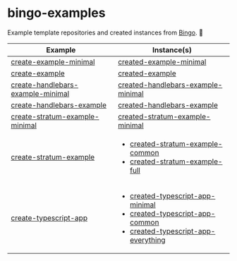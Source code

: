 # bingo-examples

Example template repositories and created instances from [Bingo](https://create.bingo). 💝

<table>
    <thead>
        <tr>
            <th>Example</th>
            <th>Instance(s)</th>
        </tr>
    </thead>
    <tbody>
        <tr>
            <td>
                <a href="https://github.com/bingo-examples/create-example-minimal">create-example-minimal</a>
            </td>
            <td>
                <a href="https://github.com/bingo-examples/created-example-minimal">created-example-minimal</a>
            </td>
        </tr>
        <tr>
            <td>
                <a href="https://github.com/bingo-examples/create-example">create-example</a>
            </td>
            <td>
                <a href="https://github.com/bingo-examples/created-example">created-example</a>
            </td>
        </tr>
        <tr>
            <td>
                <a href="https://github.com/bingo-examples/create-handlebars-example-minimal">create-handlebars-example-minimal</a>
        </td>
            <td>
                <a href="https://github.com/bingo-examples/created-handlebars-example-minimal</li>            ">created-handlebars-example-minimal</a>
            </td>
        </tr>
        <tr>
            <td>
                <a href="https://github.com/bingo-examples/create-handlebars-example">create-handlebars-example</a>
            </td>
            <td>
                <a href="https://github.com/bingo-examples/created-handlebars-example">created-handlebars-example</a>
            </td>
        </tr>
        <tr>
            <td>
                <a href="https://github.com/bingo-examples/create-stratum-example-minimal">create-stratum-example-minimal</a>
            </td>
            <td>
                <a href="https://github.com/bingo-examples/created-stratum-example-minimal">created-stratum-example-minimal</a>
            </td>
        </tr>
        <tr>
            <td>
                <a href="https://github.com/bingo-examples/create-stratum-example">create-stratum-example</a>
            </td>
            <td>
                <ul>
                    <li><a href="https://github.com/bingo-examples/created-stratum-example-common">created-stratum-example-common</a></li>
                    <li><a href="https://github.com/bingo-examples/created-stratum-example-full">created-stratum-example-full</a></li>
                </ul>
            </td>
        </tr>
        <tr>
            <td>
                <a href="https://github.com/bingo-examples/create-typescript-app">create-typescript-app</a>
            </td>
            <td>
                <ul>
                    <li><a href="https://github.com/bingo-examples/created-typescript-app-minimal">created-typescript-app-minimal</a></li>
                    <li><a href="https://github.com/bingo-examples/created-typescript-app-common">created-typescript-app-common</a></li>
                    <li><a href="https://github.com/bingo-examples/created-typescript-app-everything">created-typescript-app-everything</a></li>
                </ul>
            </td>
        </tr>
    </tbody>
</table>
